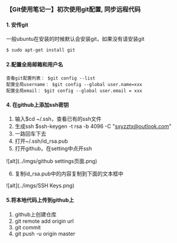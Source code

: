 ### 【Git使用笔记一】初次使用git配置, 同步远程代码

#### 1.  安传git

一般ubuntu在安装的时候默认会安装git，如果没有请安装git

```xml
$ sudo apt-get install git
```

#### 2.配置全局邮箱和用户名

```git
查看git配置列表： $git config --list
配置全局username： $git config --global user.name=xxx
配置全局email： $git config --global user.email = xxx
```

#### 4. 在github上添加ssh密钥

1. 输入$cd ~/.ssh，查看已有的ssh文件
2. 生成ssh $ssh-keygen -t rsa -b 4096 -C "sxyzztx@outlook.com"
3. 一路回车下去
4. 打开~/.ssh/id_rsa.pub
5. 打开github，在setting中点开ssh

![alt](../imgs/github settings页面.png)

6. 复制id_rsa.pub中的内容复制到下面的文本框中

![alt](../imgs/SSH Keys.png)

#### 5.将本地代码上传到github上

1. github上创建仓库
2. git remote add origin url
3. git commit
4. git push -u origin master





